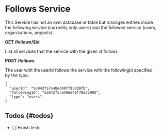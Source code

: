 # Follows Service

This Service has not an own database or table but manages entries inside the following service \(currnelty only users\) and the followed service \(users, organizations, projects\)

**GET /follows/$id**

List all services that the service with the given id follows

**POST /follows**

The user with the userId follows the service with the followingId specified by the type.

```
{
  "userId": "5a042f57a40ed49f79a328fb",
  "followingId": "5a042f5ca40ed49f79a32900",
  "type": "users"
}

```

## Todos {#todos}

* \[ \] Finish tests



